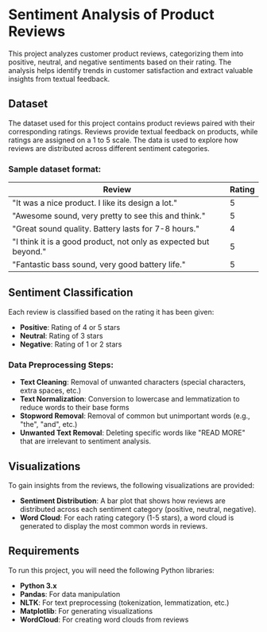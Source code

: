 # Sentiment Analysis of Product Reviews

This project analyzes customer product reviews, categorizing them into positive, neutral, and negative sentiments based on their rating. The analysis helps identify trends in customer satisfaction and extract valuable insights from textual feedback.

## Dataset

The dataset used for this project contains product reviews paired with their corresponding ratings. Reviews provide textual feedback on products, while ratings are assigned on a 1 to 5 scale. The data is used to explore how reviews are distributed across different sentiment categories.

### Sample dataset format:

| Review | Rating |
|--------|--------|
| "It was a nice product. I like its design a lot." | 5 |
| "Awesome sound, very pretty to see this and think." | 5 |
| "Great sound quality. Battery lasts for 7-8 hours." | 4 |
| "I think it is a good product, not only as expected but beyond." | 5 |
| "Fantastic bass sound, very good battery life." | 5 |

## Sentiment Classification

Each review is classified based on the rating it has been given:

- **Positive**: Rating of 4 or 5 stars
- **Neutral**: Rating of 3 stars
- **Negative**: Rating of 1 or 2 stars

### Data Preprocessing Steps:
- **Text Cleaning**: Removal of unwanted characters (special characters, extra spaces, etc.)
- **Text Normalization**: Conversion to lowercase and lemmatization to reduce words to their base forms
- **Stopword Removal**: Removal of common but unimportant words (e.g., "the", "and", etc.)
- **Unwanted Text Removal**: Deleting specific words like "READ MORE" that are irrelevant to sentiment analysis.

## Visualizations

To gain insights from the reviews, the following visualizations are provided:

- **Sentiment Distribution**: A bar plot that shows how reviews are distributed across each sentiment category (positive, neutral, negative).
- **Word Cloud**: For each rating category (1-5 stars), a word cloud is generated to display the most common words in reviews.

## Requirements

To run this project, you will need the following Python libraries:
- **Python 3.x**
- **Pandas**: For data manipulation
- **NLTK**: For text preprocessing (tokenization, lemmatization, etc.)
- **Matplotlib**: For generating visualizations
- **WordCloud**: For creating word clouds from reviews
